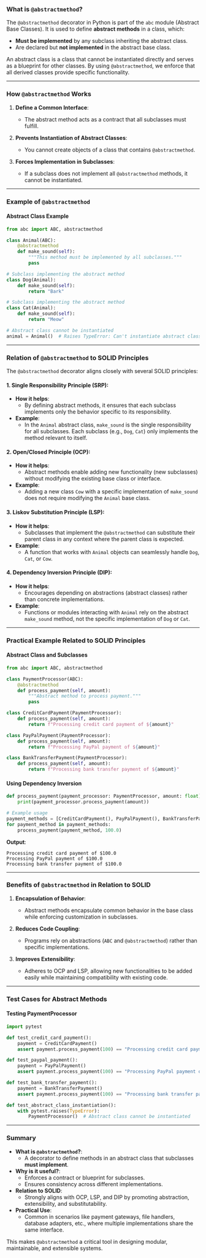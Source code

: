 ### **What is `@abstractmethod`?**

The `@abstractmethod` decorator in Python is part of the `abc` module (Abstract Base Classes). It is used to define **abstract methods** in a class, which:
- **Must be implemented** by any subclass inheriting the abstract class.
- Are declared but **not implemented** in the abstract base class.

An abstract class is a class that cannot be instantiated directly and serves as a blueprint for other classes. By using `@abstractmethod`, we enforce that all derived classes provide specific functionality.

---

### **How `@abstractmethod` Works**

1. **Define a Common Interface**:
   - The abstract method acts as a contract that all subclasses must fulfill.

2. **Prevents Instantiation of Abstract Classes**:
   - You cannot create objects of a class that contains `@abstractmethod`.

3. **Forces Implementation in Subclasses**:
   - If a subclass does not implement all `@abstractmethod` methods, it cannot be instantiated.

---

### **Example of `@abstractmethod`**

#### **Abstract Class Example**

```python
from abc import ABC, abstractmethod

class Animal(ABC):
    @abstractmethod
    def make_sound(self):
        """This method must be implemented by all subclasses."""
        pass

# Subclass implementing the abstract method
class Dog(Animal):
    def make_sound(self):
        return "Bark"

# Subclass implementing the abstract method
class Cat(Animal):
    def make_sound(self):
        return "Meow"

# Abstract class cannot be instantiated
animal = Animal()  # Raises TypeError: Can't instantiate abstract class Animal
```

---

### **Relation of `@abstractmethod` to SOLID Principles**

The `@abstractmethod` decorator aligns closely with several SOLID principles:

#### **1. Single Responsibility Principle (SRP)**:
- **How it helps**:
  - By defining abstract methods, it ensures that each subclass implements only the behavior specific to its responsibility.
- **Example**:
  - In the `Animal` abstract class, `make_sound` is the single responsibility for all subclasses. Each subclass (e.g., `Dog`, `Cat`) only implements the method relevant to itself.

#### **2. Open/Closed Principle (OCP)**:
- **How it helps**:
  - Abstract methods enable adding new functionality (new subclasses) without modifying the existing base class or interface.
- **Example**:
  - Adding a new class `Cow` with a specific implementation of `make_sound` does not require modifying the `Animal` base class.

#### **3. Liskov Substitution Principle (LSP)**:
- **How it helps**:
  - Subclasses that implement the `@abstractmethod` can substitute their parent class in any context where the parent class is expected.
- **Example**:
  - A function that works with `Animal` objects can seamlessly handle `Dog`, `Cat`, or `Cow`.

#### **4. Dependency Inversion Principle (DIP)**:
- **How it helps**:
  - Encourages depending on abstractions (abstract classes) rather than concrete implementations.
- **Example**:
  - Functions or modules interacting with `Animal` rely on the abstract `make_sound` method, not the specific implementation of `Dog` or `Cat`.

---

### **Practical Example Related to SOLID Principles**

#### **Abstract Class and Subclasses**
```python
from abc import ABC, abstractmethod

class PaymentProcessor(ABC):
    @abstractmethod
    def process_payment(self, amount):
        """Abstract method to process payment."""
        pass

class CreditCardPayment(PaymentProcessor):
    def process_payment(self, amount):
        return f"Processing credit card payment of ${amount}"

class PayPalPayment(PaymentProcessor):
    def process_payment(self, amount):
        return f"Processing PayPal payment of ${amount}"

class BankTransferPayment(PaymentProcessor):
    def process_payment(self, amount):
        return f"Processing bank transfer payment of ${amount}"
```

#### **Using Dependency Inversion**
```python
def process_payment(payment_processor: PaymentProcessor, amount: float):
    print(payment_processor.process_payment(amount))

# Example usage
payment_methods = [CreditCardPayment(), PayPalPayment(), BankTransferPayment()]
for payment_method in payment_methods:
    process_payment(payment_method, 100.0)
```

**Output**:
```
Processing credit card payment of $100.0
Processing PayPal payment of $100.0
Processing bank transfer payment of $100.0
```

---

### **Benefits of `@abstractmethod` in Relation to SOLID**
1. **Encapsulation of Behavior**:
   - Abstract methods encapsulate common behavior in the base class while enforcing customization in subclasses.

2. **Reduces Code Coupling**:
   - Programs rely on abstractions (`ABC` and `@abstractmethod`) rather than specific implementations.

3. **Improves Extensibility**:
   - Adheres to OCP and LSP, allowing new functionalities to be added easily while maintaining compatibility with existing code.

---

### **Test Cases for Abstract Methods**

#### **Testing PaymentProcessor**
```python
import pytest

def test_credit_card_payment():
    payment = CreditCardPayment()
    assert payment.process_payment(100) == "Processing credit card payment of $100"

def test_paypal_payment():
    payment = PayPalPayment()
    assert payment.process_payment(100) == "Processing PayPal payment of $100"

def test_bank_transfer_payment():
    payment = BankTransferPayment()
    assert payment.process_payment(100) == "Processing bank transfer payment of $100"

def test_abstract_class_instantiation():
    with pytest.raises(TypeError):
        PaymentProcessor()  # Abstract class cannot be instantiated
```

---

### **Summary**
- **What is `@abstractmethod`?**:
  - A decorator to define methods in an abstract class that subclasses **must implement**.
- **Why is it useful?**:
  - Enforces a contract or blueprint for subclasses.
  - Ensures consistency across different implementations.
- **Relation to SOLID**:
  - Strongly aligns with OCP, LSP, and DIP by promoting abstraction, extensibility, and substitutability.
- **Practical Use**:
  - Common in scenarios like payment gateways, file handlers, database adapters, etc., where multiple implementations share the same interface.

This makes `@abstractmethod` a critical tool in designing modular, maintainable, and extensible systems.